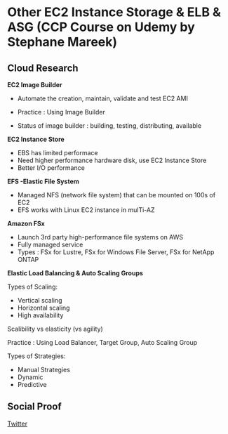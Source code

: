 # Other EC2 Instance Storage & ELB & ASG  (CCP Course on Udemy by Stephane Mareek)

## Cloud Research

**EC2 Image Builder**

- Automate the creation, maintain, validate and test EC2 AMI
- Practice : Using Image Builder

- Status of image builder : building, testing, distributing, available

**EC2 Instance Store**

- EBS has limited performace
- Need higher performance hardware disk, use EC2 Instance Store
- Better I/O performance

**EFS -Elastic File System**
- Managed NFS (network file system) that can be mounted on 100s of EC2
- EFS works with Linux EC2 instance in mulTi-AZ

**Amazon FSx** 
- Launch 3rd party high-performance file systems on AWS
- Fully managed service
- Types : FSx for Lustre, FSx for Windows File Server, FSx for NetApp ONTAP

**Elastic Load Balancing & Auto Scaling Groups**

Types of Scaling:
- Vertical scaling
- Horizontal scaling
- High availability

Scalibility vs elasticity (vs agility)

Practice : Using Load Balancer, Target Group, Auto Scaling Group

Types of Strategies:
- Manual Strategies
- Dynamic 
- Predictive

## Social Proof

[Twitter](https://twitter.com/JoeSeven08/status/1497911369014050819)

